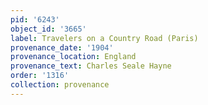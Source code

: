 ```yaml
---
pid: '6243'
object_id: '3665'
label: Travelers on a Country Road (Paris)
provenance_date: '1904'
provenance_location: England
provenance_text: Charles Seale Hayne
order: '1316'
collection: provenance
---
```

